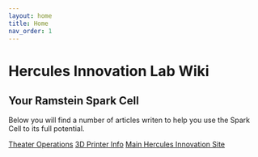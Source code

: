 ```yaml
---
layout: home
title: Home
nav_order: 1
---
```


# Hercules Innovation Lab Wiki

## Your Ramstein Spark Cell

Below you will find  a number of articles writen to help you use the Spark Cell to its full potential.

[Theater Operations](xxxTheaterOps)
[3D Printer Info](https://herculesinnovationlab.github.io/Wiki/docs/3D%20Printers/)
[Main Hercules Innovation Site](https://herculesinnovation.com)
